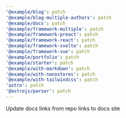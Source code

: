 ```yaml
---
'@example/blog': patch
'@example/blog-multiple-authors': patch
'@example/docs': patch
'@example/framework-multiple': patch
'@example/framework-preact': patch
'@example/framework-react': patch
'@example/framework-svelte': patch
'@example/framework-vue': patch
'@example/portfolio': patch
'@example/starter': patch
'@example/with-markdown': patch
'@example/with-nanostores': patch
'@example/with-tailwindcss': patch
'astro': patch
'@astrojs/parser': patch
---
```


Update docs links from repo links to docs site
